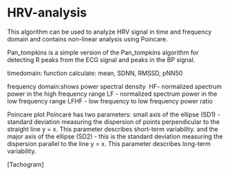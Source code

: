 # HRV-analysis
This algorithm can be used to analyze HRV signal in time and frequency domain and contains non-linear analysis using Poincare.

Pan_tompkins is a simple version of the Pan_tompkins algorithm for detecting R peaks from the ECG signal and peaks in the BP signal.

timedomain: function calculate: mean, SDNN, RMSSD, pNN50

frequency domain:shows power spectral density 
 HF- normalized spectrum power in the high frequency range
LF - normalized spectrum power in the low frequency range
LFHF - low frequency to low frequency power ratio

Poincare plot
Poincaré has two parameters:
small axis of the ellipse (SD1) - standard deviation measuring the dispersion of points perpendicular to the straight line y = x. This parameter describes short-term variability.
and the major axis of the ellipse (SD2) - this is the standard deviation measuring the dispersion parallel to the line y = x. This parameter describes long-term variability.

[Tachogram]
